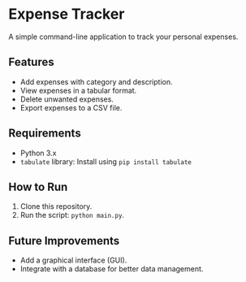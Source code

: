 # Expense Tracker

A simple command-line application to track your personal expenses. 

## Features
- Add expenses with category and description.
- View expenses in a tabular format.
- Delete unwanted expenses.
- Export expenses to a CSV file.

## Requirements
- Python 3.x
- `tabulate` library: Install using `pip install tabulate`

## How to Run
1. Clone this repository.
2. Run the script: `python main.py`.

## Future Improvements
- Add a graphical interface (GUI).
- Integrate with a database for better data management.
